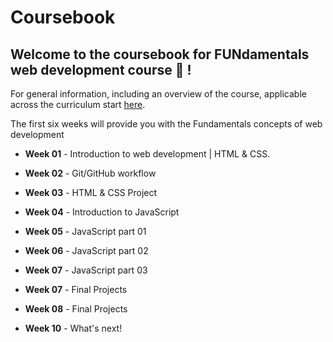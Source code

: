 # Coursebook

## Welcome to the coursebook for FUNdamentals web development course :construction: !

For general information, including an overview of the course, applicable across the curriculum start [here](https://github.com/gazaskygeeks/Fundamentals-course/wiki/Frequently-Asked-Questions-FAQ-%7C-Fundamentals-course).

The first six weeks will provide you with the Fundamentals concepts of web development

- **Week 01** - Introduction to web development | HTML & CSS.

- **Week 02** - Git/GitHub workflow

- **Week 03** - HTML & CSS Project

- **Week 04** - Introduction to JavaScript

- **Week 05** - JavaScript part 01

- **Week 06** - JavaScript part 02

- **Week 07** - JavaScript part 03

- **Week 07** - Final Projects

- **Week 08** - Final Projects

- **Week 10** - What's next! 
